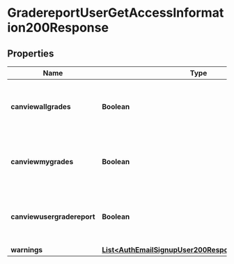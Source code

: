 

# GradereportUserGetAccessInformation200Response


## Properties

| Name | Type | Description | Notes |
|------------ | ------------- | ------------- | -------------|
|**canviewallgrades** | **Boolean** | Whether the user can view all users grades in the course. |  |
|**canviewmygrades** | **Boolean** | Whether the user can view his grades in the course. |  |
|**canviewusergradereport** | **Boolean** | Whether the user can view the user grade report. |  |
|**warnings** | [**List&lt;AuthEmailSignupUser200ResponseWarningsInner&gt;**](AuthEmailSignupUser200ResponseWarningsInner.md) |  |  [optional] |



